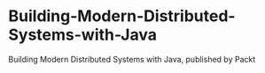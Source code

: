 


# Building-Modern-Distributed-Systems-with-Java
Building Modern Distributed Systems with Java, published by Packt
